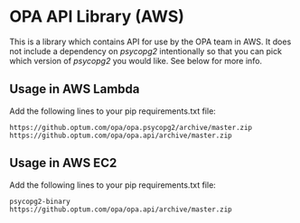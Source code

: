 # OPA API Library (AWS)

This is a library which contains API for use by the OPA team in AWS. It does not include a dependency on *psycopg2* intentionally so that you can pick which version of *psycopg2* you would like. See below for more info.

## Usage in AWS Lambda

Add the following lines to your pip requirements.txt file:

```
https://github.optum.com/opa/opa.psycopg2/archive/master.zip
https://github.optum.com/opa/opa.api/archive/master.zip
```

## Usage in AWS EC2

Add the following lines to your pip requirements.txt file:

```
psycopg2-binary
https://github.optum.com/opa/opa.api/archive/master.zip
```

